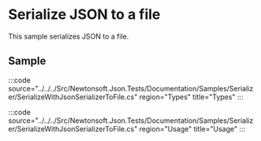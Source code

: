 ﻿# Serialize JSON to a file

This sample serializes JSON to a file. 

## Sample

:::code source="../../../Src/Newtonsoft.Json.Tests/Documentation/Samples/Serializer/SerializeWithJsonSerializerToFile.cs" region="Types" title="Types" :::

:::code source="../../../Src/Newtonsoft.Json.Tests/Documentation/Samples/Serializer/SerializeWithJsonSerializerToFile.cs" region="Usage" title="Usage" :::
